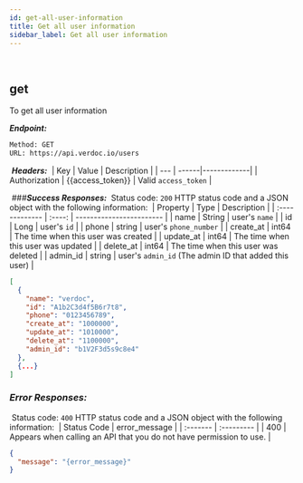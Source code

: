 ```yaml
---
id: get-all-user-information
title: Get all user information
sidebar_label: Get all user information
---
```

</br>

<span class="badges get">get</span> 
---
To get all user information


***Endpoint:***
​
```bash
Method: GET
URL: https://api.verdoc.io/users
```

​
***Headers:***
​
| Key | Value | Description |
| --- | ------|-------------|
| Authorization | {{access_token}} | Valid `access_token` |


​
###***Success Responses:***
​
Status code: `200` HTTP status code and a JSON object with the following information:
​
| Property       |  Type  | Description              |
| :------------- | :----: | ------------------------ |
| name           | String | user's `name`            |
| id             | Long   | user's `id`              |
| phone          | string | user's `phone_number`    |
| create_at      | int64  | The time when this user was created |
| update_at      | int64  | The time when this user was updated |
| delete_at      | int64  | The time when this user was deleted |
| admin_id       | string | user's `admin_id` (The admin ID that added this user) |​

```json
[
  {
    "name": "verdoc",
    "id": "A1b2C3d4f5B6r7t8",
    "phone": "0123456789",
    "create_at": "1000000",
    "update_at": "1010000",
    "delete_at": "1100000",
    "admin_id": "b1V2F3d5s9c8e4"
  },
  {...}
]
```

### ***Error Responses:***
​
Status code: `400` HTTP status code and a JSON object with the following information:
​
| Status Code |     error_message   |
| :-------    | :---------          | 
| 400    |  Appears when calling an API that you do not have permission to use. |
​
​
```json
{
  "message": "{error_message}"
}
```